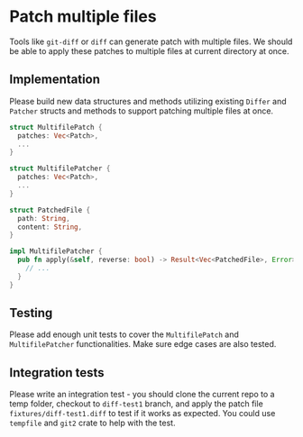 # Patch multiple files

Tools like `git-diff` or `diff` can generate patch with multiple files. We should be able to apply these patches to multiple files at current directory at once.

## Implementation

Please build new data structures and methods utilizing existing `Differ` and `Patcher` structs and methods to support patching multiple files at once.

```rust
struct MultifilePatch {
  patches: Vec<Patch>,
  ...
}

struct MultifilePatcher {
  patches: Vec<Patch>,
  ...
}

struct PatchedFile {
  path: String,
  content: String,
}

impl MultifilePatcher {
  pub fn apply(&self, reverse: bool) -> Result<Vec<PatchedFile>, Error> {
    // ...
  }
}
```

## Testing

Please add enough unit tests to cover the `MultifilePatch` and `MultifilePatcher` functionalities. Make sure edge cases are also tested.

## Integration tests

Please write an integration test - you should clone the current repo to a temp folder, checkout to `diff-test1` branch, and apply the patch file `fixtures/diff-test1.diff` to test if it works as expected. You could use `tempfile` and `git2` crate to help with the test.
